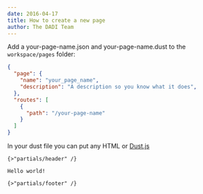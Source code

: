 ```yaml
---
date: 2016-04-17
title: How to create a new page
author: The DADI Team
---
```


Add a your-page-name.json and your-page-name.dust to the `workspace/pages` folder:

```JSON
{
  "page": {
    "name": "your_page_name",
    "description": "A description so you know what it does",
  },
  "routes": [
    {
      "path": "/your-page-name"
    }
  ]
}
```

In your dust file you can put any HTML or [Dust.js](http://www.dustjs.com/)

```
{>"partials/header" /}

Hello world!

{>"partials/footer" /}
```